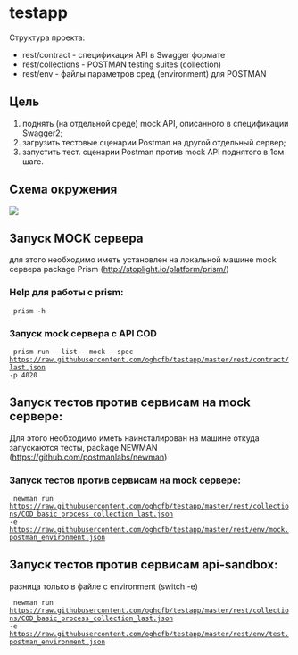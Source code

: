 # testapp

Структура проекта:
- rest/contract   -  спецификация API в Swagger формате
- rest/collections -  POSTMAN testing suites (collection) 
- rest/env   - файлы параметров сред (environment) для POSTMAN

## Цель
1. поднять (на отдельной среде) mock API, описанного в спецификации Swagger2;
2. загрузить тестовые сценарии Postman на другой отдельный сервер;
3. запустить тест. сценарии Postman против mock API поднятого в 1ом шаге.


## Схема окружения
<img src="http://image.prntscr.com/image/e1c94c17179947aa9f6ecb4e24604288.png">


## Запуск MOCK сервера
для этого необходимо иметь установлен на локальной машине mock сервера package Prism (http://stoplight.io/platform/prism/)

### Help для работы с prism:
<code> prism -h </code>

### Запуск mock сервера с API COD
<code> prism run --list --mock --spec https://raw.githubusercontent.com/oghcfb/testapp/master/rest/contract/last.json -p 4020 </code>

## Запуск тестов против сервисам на mock сервере:
Для этого необходимо иметь наинсталирован на машине откуда запускаются тесты, package NEWMAN (https://github.com/postmanlabs/newman)

### Запуск тестов против сервисам на mock сервере:

<code> newman run https://raw.githubusercontent.com/oghcfb/testapp/master/rest/collections/COD_basic_process_collection_last.json -e https://raw.githubusercontent.com/oghcfb/testapp/master/rest/env/mock.postman_environment.json </code> 

## Запуск тестов против сервисам  api-sandbox:
разница только в файле с environment (switch -e)

<code> newman run https://raw.githubusercontent.com/oghcfb/testapp/master/rest/collections/COD_basic_process_collection_last.json -e https://raw.githubusercontent.com/oghcfb/testapp/master/rest/env/test.postman_environment.json </code> 
